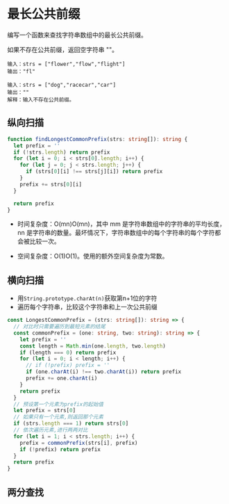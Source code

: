 # 最长公共前缀

编写一个函数来查找字符串数组中的最长公共前缀。

如果不存在公共前缀，返回空字符串 ""。

```
输入：strs = ["flower","flow","flight"]
输出："fl"
```

```
输入：strs = ["dog","racecar","car"]
输出：""
解释：输入不存在公共前缀。
```


## 纵向扫描
```typescript
function findLongestCommonPrefix(strs: string[]): string {
  let prefix = ''
  if (!strs.length) return prefix
  for (let i = 0; i < strs[0].length; i++) {
    for (let j = 0; j < strs.length; j++) {
      if (strs[0][i] !== strs[j][i]) return prefix
    }
    prefix += strs[0][i]
  }

  return prefix
}
```
- 时间复杂度：O(mn)O(mn)，其中 mm 是字符串数组中的字符串的平均长度，nn 是字符串的数量。最坏情况下，字符串数组中的每个字符串的每个字符都会被比较一次。

- 空间复杂度：O(1)O(1)。使用的额外空间复杂度为常数。


## 横向扫描
- 用`String.prototype.charAt(n)`获取第n+1位的字符
- 遍历每个字符串，比较这个字符串和上一次公共前缀

```typescript
const LongestCommonPrefix = (strs: string[]): string => {
  // 对比时只需要遍历到最短元素的结尾
  const commonPrefix = (one: string, two: string): string => {
    let prefix = ''
    const length = Math.min(one.length, two.length)
    if (length === 0) return prefix
    for (let i = 0; i < length; i++) {
      // if (!prefix) prefix = ''
      if (one.charAt(i) !== two.charAt(i)) return prefix
      prefix += one.charAt(i)
    }
    return prefix
  }
  // 预设第一个元素为prefix的起始值
  let prefix = strs[0]
  // 如果只有一个元素,则返回那个元素
  if (strs.length === 1) return strs[0]
  // 依次遍历元素,进行两两对比
  for (let i = 1; i < strs.length; i++) {
    prefix = commonPrefix(strs[i], prefix)
    if (!prefix) return prefix
  }
  return prefix
}

```
## 两分查找

```typescript

```